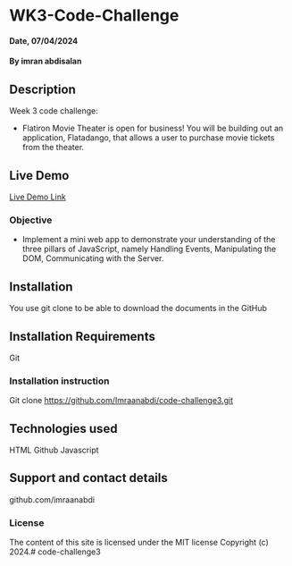 # WK3-Code-Challenge

#### Date, 07/04/2024

#### By imran abdisalan

## Description
Week 3 code challenge:
- Flatiron Movie Theater is open for business! You will be building out an application, Flatadango, that allows a user to purchase movie tickets from the theater.

## Live Demo
[Live Demo Link](https://code-challenge3-pink.vercel.app/)

### Objective
- Implement a mini web app to demonstrate your understanding of the three pillars of JavaScript, namely Handling Events, Manipulating the DOM, Communicating with the Server.

## Installation
You use git clone to be able to download the documents in the GitHub

## Installation Requirements
Git

### Installation instruction

Git clone https://github.com/Imraanabdi/code-challenge3.git



## Technologies used
HTML
Github
Javascript

## Support and contact details
github.com/imraanabdi

### License
The content of this site is licensed under the MIT license
Copyright (c) 2024.# code-challenge3
